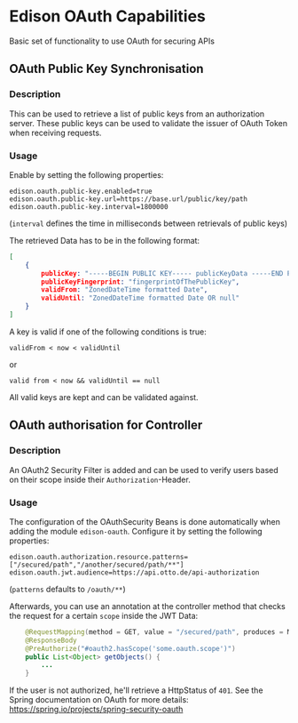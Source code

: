 # Edison OAuth Capabilities

Basic set of functionality to use OAuth for securing APIs

## OAuth Public Key Synchronisation

### Description

This can be used to retrieve a list of public keys from an authorization server. These public keys
can be used to validate the issuer of OAuth Token when receiving requests.

### Usage

Enable by setting the following properties:

```properties
edison.oauth.public-key.enabled=true
edison.oauth.public-key.url=https://base.url/public/key/path
edison.oauth.public-key.interval=1800000
```

(`interval` defines the time in milliseconds between retrievals of public keys)

The retrieved Data has to be in the following format:

```json
[
    {
        publicKey: "-----BEGIN PUBLIC KEY----- publicKeyData -----END PUBLIC KEY----- ",
        publicKeyFingerprint: "fingerprintOfThePublicKey",
        validFrom: "ZonedDateTime formatted Date",
        validUntil: "ZonedDateTime formatted Date OR null"
    }
]
```

A key is valid if one of the following conditions is true:

`validFrom < now < validUntil` 

or 

`valid from < now && validUntil == null`

All valid keys are kept and can be validated against. 

## OAuth authorisation for Controller

### Description

An OAuth2 Security Filter is added and can be used to verify users based on their scope inside
their `Authorization`-Header.

### Usage

The configuration of the OAuthSecurity Beans is done automatically when adding the module `edison-oauth`.
Configure it by setting the following properties:

```properties
edison.oauth.authorization.resource.patterns=["/secured/path","/another/secured/path/**"]
edison.oauth.jwt.audience=https://api.otto.de/api-authorization
```

(`patterns` defaults to `/oauth/**`)

Afterwards, you can use an annotation at the controller method that checks the request
for a certain `scope` inside the JWT Data:

```java
    @RequestMapping(method = GET, value = "/secured/path", produces = MediaType.APPLICATION_JSON)
    @ResponseBody
    @PreAuthorize("#oauth2.hasScope('some.oauth.scope')")
    public List<Object> getObjects() {
        ...
    }
```

If the user is not authorized, he'll retrieve a HttpStatus of `401`. See the Spring documentation on
OAuth for more details: https://spring.io/projects/spring-security-oauth 